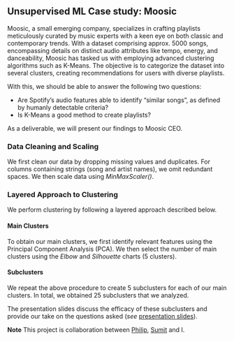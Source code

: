 ## Unsupervised ML Case study: Moosic
Moosic, a small emerging company, specializes in crafting playlists meticulously curated by music experts with a keen eye on both classic and contemporary trends. With a dataset comprising approx. 5000 songs, encompassing details on distinct audio attributes like tempo, energy, and danceability, Moosic has tasked us with employing advanced clustering algorithms such as K-Means. The objective is to categorize the dataset into several clusters, creating recommendations for users with diverse playlists.

With this, we should be able to answer the following two questions: 
- Are Spotify’s audio features able to identify “similar songs”, as defined by humanly detectable criteria?
- Is K-Means a good method to create playlists?

As a deliverable, we will present our findings to Moosic CEO. 
### Data Cleaning and Scaling
We first clean our data by dropping missing values and duplicates. For columns containing strings (song and artist names), we omit redundant spaces. We then scale data using *MinMaxScaler()*.

### Layered Approach to Clustering
We perform clustering by following a layered approach described below. 
#### Main Clusters
To obtain our main clusters, we first identify relevant features using the Principal Component Analysis (PCA). We then select the number of main clusters using the *Elbow* and *Silhouette* charts (5 clusters).
#### Subclusters
We repeat the above procedure to create 5 subclusters for each of our main clusters. In total, we obtained 25 subclusters that we analyzed. 


The presentation slides discuss the efficacy of these subclusters and provide our take on the questions asked (*see* [presentation slides](https://github.com/daxeda/moosic/blob/main/moosic_group4.pdf)).


**Note** This project is collaboration between [Philip](https://github.com/silandkyan), [Sumit](https://github.com/sumitdeole) and I.
